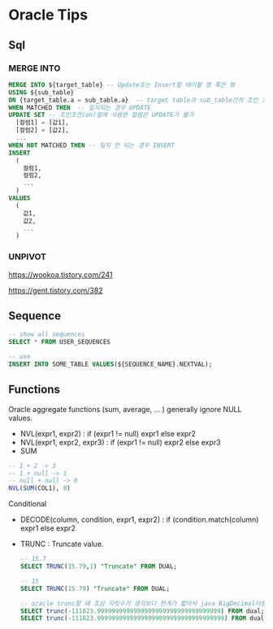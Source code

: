 # Oracle Tips

## Sql

### MERGE INTO

```sql
MERGE INTO ${target_table} -- Update또는 Insert할 테이블 명 혹은 뷰
USING ${sub_table}
ON {target_table.a = sub_table.a}  -- target table과 sub_table간의 조인 조건. 일치여부 (UPDATE/INSERT) 조건은 바로 ON절에 의해 결정
WHEN MATCHED THEN  -- 일치되는 경우 UPDATE
UPDATE SET -- 조인조건(on)절에 사용한 컬럼은 UPDATE가 불가
  [컬럼1] = [값1],
  [컬럼2] = [값2],
  ...​
WHEN NOT MATCHED THEN -- 일치 안 되는 경우 INSERT
INSERT
  (
    컬럼1,
    컬럼2,
    ...
  )
VALUES
  (
    값1,
    값2,
    ...
  )
```

### UNPIVOT

https://wookoa.tistory.com/241

https://gent.tistory.com/382

## Sequence

```sql
-- show all sequences
SELECT * FROM USER_SEQUENCES  

-- use
INSERT INTO SOME_TABLE VALUES(${SEQUENCE_NAME}.NEXTVAL);
```

## Functions

Oracle aggregate functions (sum, average, ... ) generally ignore NULL values. 

- NVL(expr1, expr2) : if (expr1 != null) expr1 else expr2
- NVL(expr1, expr2, expr3) : if (expr1 != null) expr2 else expr3
- SUM

```sql
-- 1 + 2 -> 3
-- 1 + null -> 1
-- null + null -> 0
NVL(SUM(COL1), 0)
```

Conditional

- DECODE(column, condition, expr1, expr2) : if (condition.match(column) expr1 else expr2

- TRUNC : Truncate value.
  ```sql
  -- 15.7
  SELECT TRUNC(15.79,1) "Truncate" FROM DUAL;

  -- 15
  SELECT TRUNC(15.79) "Truncate" FROM DUAL;

  -- oracle trunc할 때 조심 자릿수가 생각보다 한계가 짧아서 java BigDecimal이랑 비교하면 1씩 안맞을 수 있음
  SELECT trunc(-111823.9999999999999999999999999999999999) FROM dual; -- -111823
  SELECT trunc(-111823.99999999999999999999999999999999999) FROM dual; -- -111824
  ```
